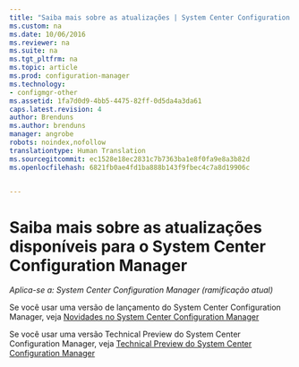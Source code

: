```yaml
---
title: "Saiba mais sobre as atualizações | System Center Configuration Manager"
ms.custom: na
ms.date: 10/06/2016
ms.reviewer: na
ms.suite: na
ms.tgt_pltfrm: na
ms.topic: article
ms.prod: configuration-manager
ms.technology:
- configmgr-other
ms.assetid: 1fa7d0d9-4bb5-4475-82ff-0d5da4a3da61
caps.latest.revision: 4
author: Brenduns
ms.author: brenduns
manager: angrobe
robots: noindex,nofollow
translationtype: Human Translation
ms.sourcegitcommit: ec1528e18ec2831c7b7363ba1e8f0fa9e8a3b82d
ms.openlocfilehash: 6821fb0ae4fd1ba888b143f9fbec4c7a8d19906c


---
```

# <a name="learn-more-about-available-updates-for-system-center-configuration-manager"></a>Saiba mais sobre as atualizações disponíveis para o System Center Configuration Manager

*Aplica-se a: System Center Configuration Manager (ramificação atual)*

Se você usar uma versão de lançamento do System Center Configuration Manager, veja [Novidades no System Center Configuration Manager](http://technet.microsoft.com/library/mt622084.aspx)  

 Se você usar uma versão Technical Preview do System Center Configuration Manager, veja [Technical Preview do System Center Configuration Manager](http://technet.microsoft.com/library/mt595861.aspx)



<!--HONumber=Nov16_HO1-->


